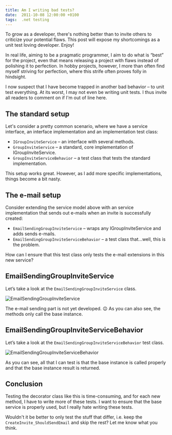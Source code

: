 ```yaml
---
title: Am I writing bad tests?
date:  2011-10-08 12:00:00 +0100
tags:  .net testing
---
```


To grow as a developer, there's nothing better than to invite others to criticize
your potential flaws. This post will expose my shortcomings as a unit test loving
developer. Enjoy!

In real life, aiming to be a pragmatic programmer, I aim to do what is “best” for
the project, even that means releasing a project with flaws instead of polishing
it to perfection. In hobby projects, however, I more than often find myself striving
for perfection, where this strife often proves folly in hindsight.

I now suspect that I have become trapped in another bad behavior – to unit test
everything. At its worst, I may not even be writing unit tests. I thus invite all
readers to comment on if I'm out of line here.


## The standard setup

Let's consider a pretty common scenario, where we have a service interface, an 
interface implementation and an implementation test class:

- `IGroupInviteService` – an interface with several methods.
- `GroupInviteService` – a standard, core implementation of IGroupInviteService.
- `GroupInviteServiceBehavior` – a test class that tests the standard implementation.

This setup works great. However, as I add more specific implementations, things become
a bit nasty.


## The e-mail setup

Consider extending the service model above with an service implementation that sends
out e-mails when an invite is successfully created:

- `EmailSendingGroupInviteService` – wraps any IGroupInviteService and adds sends e-mails.
- `EmailSendingGroupInviteServiceBehavior` – a test class that...well, this is the problem.

How can I ensure that this test class only tests the e-mail extensions in this new service?


## EmailSendingGroupInviteService

Let’s take a look at the `EmailSendingGroupInviteService` class.

![EmailSendingGroupInviteService](/assets/blog/2011/2011-10-08-1.png "EmailSendingGroupInviteService")

The e-mail sending part is not yet developed. 😉 As you can also see, the methods only
call the base instance.


## EmailSendingGroupInviteServiceBehavior

Let’s take a look at the `EmailSendingGroupInviteServiceBehavior` test class.

![EmailSendingGroupInviteServiceBehavior](/assets/blog/2011/2011-10-08-2.png "EmailSendingGroupInviteServiceBehavior")

As you can see, all that I can test is that the base instance is called properly
and that the base instance result is returned.


## Conclusion

Testing the decorator class like this is time-consuming, and for each new method,
I have to write more of these tests. I want to ensure that the base service is 
properly used, but I really hate writing these tests.

Wouldn't it be better to only test the stuff that differ, i.e. keep the
`CreateInvite_ShouldSendEmail` and skip the rest? Let me know what you think.